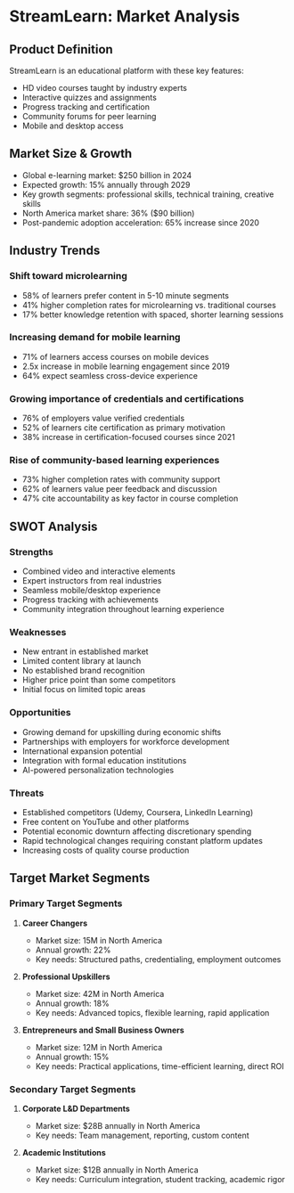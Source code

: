 # StreamLearn: Market Analysis

## Product Definition

StreamLearn is an educational platform with these key features:
- HD video courses taught by industry experts
- Interactive quizzes and assignments
- Progress tracking and certification
- Community forums for peer learning
- Mobile and desktop access

## Market Size & Growth

- Global e-learning market: $250 billion in 2024
- Expected growth: 15% annually through 2029
- Key growth segments: professional skills, technical training, creative skills
- North America market share: 36% ($90 billion)
- Post-pandemic adoption acceleration: 65% increase since 2020

## Industry Trends

### Shift toward microlearning
- 58% of learners prefer content in 5-10 minute segments
- 41% higher completion rates for microlearning vs. traditional courses
- 17% better knowledge retention with spaced, shorter learning sessions

### Increasing demand for mobile learning
- 71% of learners access courses on mobile devices
- 2.5x increase in mobile learning engagement since 2019
- 64% expect seamless cross-device experience

### Growing importance of credentials and certifications
- 76% of employers value verified credentials
- 52% of learners cite certification as primary motivation
- 38% increase in certification-focused courses since 2021

### Rise of community-based learning experiences
- 73% higher completion rates with community support
- 62% of learners value peer feedback and discussion
- 47% cite accountability as key factor in course completion

## SWOT Analysis

### Strengths
- Combined video and interactive elements
- Expert instructors from real industries
- Seamless mobile/desktop experience
- Progress tracking with achievements
- Community integration throughout learning experience

### Weaknesses
- New entrant in established market
- Limited content library at launch
- No established brand recognition
- Higher price point than some competitors
- Initial focus on limited topic areas

### Opportunities
- Growing demand for upskilling during economic shifts
- Partnerships with employers for workforce development
- International expansion potential
- Integration with formal education institutions
- AI-powered personalization technologies

### Threats
- Established competitors (Udemy, Coursera, LinkedIn Learning)
- Free content on YouTube and other platforms
- Potential economic downturn affecting discretionary spending
- Rapid technological changes requiring constant platform updates
- Increasing costs of quality course production

## Target Market Segments

### Primary Target Segments
1. **Career Changers**
   - Market size: 15M in North America
   - Annual growth: 22%
   - Key needs: Structured paths, credentialing, employment outcomes

2. **Professional Upskillers**
   - Market size: 42M in North America
   - Annual growth: 18%
   - Key needs: Advanced topics, flexible learning, rapid application

3. **Entrepreneurs and Small Business Owners**
   - Market size: 12M in North America
   - Annual growth: 15%
   - Key needs: Practical applications, time-efficient learning, direct ROI

### Secondary Target Segments
1. **Corporate L&D Departments**
   - Market size: $28B annually in North America
   - Key needs: Team management, reporting, custom content

2. **Academic Institutions**
   - Market size: $12B annually in North America
   - Key needs: Curriculum integration, student tracking, academic rigor
